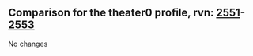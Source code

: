 ## Comparison for the theater0 profile, rvn: [2551](https://github.com/PRO100KatYT/FortniteProfileRevisions/tree/main/profiles/theater0/2551%20theater0.json)-[2553](https://github.com/PRO100KatYT/FortniteProfileRevisions/tree/main/profiles/theater0/2553%20theater0.json)

No changes

